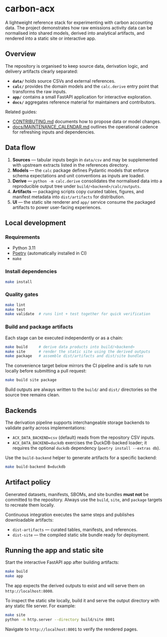 # carbon-acx

A lightweight reference stack for experimenting with carbon accounting data. The
project demonstrates how raw emissions activity data can be normalised into
shared models, derived into analytical artifacts, and rendered into a static
site or interactive app.

## Overview

The repository is organised to keep source data, derivation logic, and delivery
artifacts clearly separated:

- **`data/`** holds source CSVs and external references.
- **`calc/`** provides the domain models and the `calc.derive` entry point that
  transforms the raw inputs.
- **`app/`** contains a small FastAPI application for interactive exploration.
- **`docs/`** aggregates reference material for maintainers and contributors.

Related guides:

- [CONTRIBUTING.md](CONTRIBUTING.md) documents how to propose data or model
  changes.
- [docs/MAINTENANCE_CALENDAR.md](docs/MAINTENANCE_CALENDAR.md) outlines the
  operational cadence for refreshing inputs and dependencies.

## Data flow

1. **Sources** — tabular inputs begin in `data/csv` and may be supplemented with
   upstream extracts listed in the references directory.
2. **Models** — the `calc` package defines Pydantic models that enforce schema
   expectations and unit conventions as inputs are loaded.
3. **Derive** — `python -m calc.derive` consolidates the normalised data into a
   reproducible output tree under `build/<backend>/calc/outputs`.
4. **Artifacts** — packaging scripts copy curated tables, figures, and
   manifest metadata into `dist/artifacts` for distribution.
5. **UI** — the static site renderer and `app/` service consume the packaged
   artifacts to power user-facing experiences.

## Local development

### Requirements

- Python 3.11
- [Poetry](https://python-poetry.org/) (automatically installed in CI)
- `make`

### Install dependencies

```bash
make install
```

### Quality gates

```bash
make lint
make test
make validate  # runs lint + test together for quick verification
```

### Build and package artifacts

Each stage can be executed independently or as a chain:

```bash
make build     # derive data products into build/<backend>
make site      # render the static site using the derived outputs
make package   # assemble dist/artifacts and dist/site bundles
```

The convenience target below mirrors the CI pipeline and is safe to run locally
before submitting a pull request:

```bash
make build site package
```

Build outputs are always written to the `build/` and `dist/` directories so the
source tree remains clean.

## Backends

The derivation pipeline supports interchangeable storage backends to validate
parity across implementations:

- `ACX_DATA_BACKEND=csv` (default) reads from the repository CSV inputs.
- `ACX_DATA_BACKEND=duckdb` exercises the DuckDB-backed loader; it requires the
  optional `duckdb` dependency (`poetry install --extras db`).

Use the `build-backend` helper to generate artifacts for a specific backend:

```bash
make build-backend B=duckdb
```

## Artifact policy

Generated datasets, manifests, SBOMs, and site bundles **must not** be committed
to the repository. Always use the `build`, `site`, and `package` targets to
recreate them locally.

Continuous integration executes the same steps and publishes downloadable
artifacts:

- `dist-artifacts` — curated tables, manifests, and references.
- `dist-site` — the compiled static site bundle ready for deployment.

## Running the app and static site

Start the interactive FastAPI app after building artifacts:

```bash
make build
make app
```

The app expects the derived outputs to exist and will serve them on
`http://localhost:8000`.

To inspect the static site locally, build it and serve the output directory with
any static file server. For example:

```bash
make site
python -m http.server --directory build/site 8001
```

Navigate to `http://localhost:8001` to verify the rendered pages.
